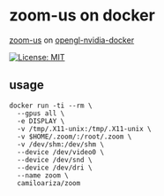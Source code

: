 # zoom-us on docker

[zoom-us](https://zoom.us/) on [opengl-nvidia-docker](https://hub.docker.com/r/nvidia/opengl)

[![License: MIT](https://img.shields.io/badge/License-MIT-yellow.svg)](https://opensource.org/licenses/MIT)

## usage

```shell
docker run -ti --rm \
  --gpus all \
  -e DISPLAY \
  -v /tmp/.X11-unix:/tmp/.X11-unix \
  -v $HOME/.zoom/:/root/.zoom \
  -v /dev/shm:/dev/shm \
  --device /dev/video0 \
  --device /dev/snd \
  --device /dev/dri \
  --name zoom \
  camiloariza/zoom
```
